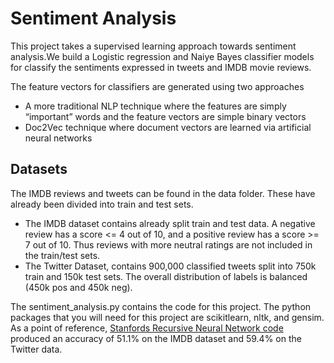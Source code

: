 # Sentiment Analysis
This project takes a supervised learning approach towards sentiment analysis.We build a Logistic regression and Naiye Bayes classifier  models for classify the sentiments expressed in tweets and IMDB movie reviews.

The  feature vectors for classifiers are generated using two approaches

* A more traditional NLP technique where the features are simply “important” words and the feature vectors are 
simple binary vectors  
*  Doc2Vec technique where document vectors are learned via artificial neural networks

## Datasets
The IMDB reviews and tweets can be found in the data folder. These have already been divided
into train and test sets.

* The IMDB dataset contains already split train and test data. A negative review has a score <= 4 out of 10, and a positive
review has a score >= 7 out of 10. Thus reviews with more neutral ratings are not included in the train/test sets.
* The Twitter Dataset, contains 900,000 classified tweets split into 750k train and 150k test sets. 
The overall distribution of labels is balanced (450k pos and 450k neg).

The sentiment_analysis.py contains the code for this project. The python packages that you will need for this project are scikitlearn, nltk, and gensim.
As a point of reference, [Stanfords Recursive Neural Network code ](https://nlp.stanford.edu/sentiment/code.html)
produced an accuracy of 51.1% on the IMDB dataset and 59.4% on the Twitter data.

